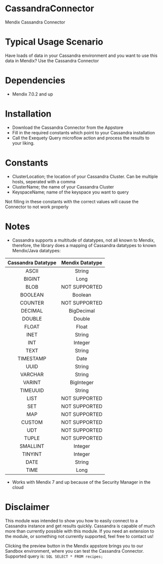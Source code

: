 # CassandraConnector
Mendix Cassandra Connector

# Typical Usage Scenario 
Have loads of data in your Cassandra environment and you want to use this data in Mendix? Use the Cassandra Connector
 

# Dependencies
* Mendix 7.0.2 and up




# Installation
* Download the Cassandra Connector from the Appstore
* Fill in the required constants which point to your Cassandra installation
* Call the Exequety Query microflow action and process the results to your liking.

# Constants
* ClusterLocation; the location of your Cassandra Cluster. Can be multiple hosts, seperated with a comma
* ClusterName; the name of your Cassandra Cluster
* KeyspaceName; name of the keyspace you want to query

Not filling in these constants with the correct values will cause the Connector to not work properly

# Notes

* Cassandra supports a multitude of datatypes, not all known to Mendix, therefore, the library does a mapping of Cassandra datatypes to known Mendix/Java datatypes:

| Cassandra Datatype    | Mendix Datatype    |
|:---------------------:|:------------------:|
| ASCII                 | String      	     |
| BIGINT                | Long    	         |
| BLOB                  | NOT SUPPORTED	     | 
| BOOLEAN               | Boolean      	     |
| COUNTER               | NOT SUPPORTED  	 |
| DECIMAL               | BigDecimal   	     | 
| DOUBLE                | Double             |  
| FLOAT                 | Float              |
| INET                  | String             |  
| INT                   | Integer            |  
| TEXT                  | String             |  
| TIMESTAMP             | Date               |  
| UUID     		        | String             |
| VARCHAR  		        | String             |  
| VARINT     	        | BigInteger         |  
| TIMEUUID     	 	    | String             |  
| LIST	                | NOT SUPPORTED    	 |
| SET   	            | NOT SUPPORTED      |
| MAP      		        | NOT SUPPORTED      |
| CUSTOM     	        | NOT SUPPORTED      |
| UDT     	            | NOT SUPPORTED      |
| TUPLE      	        | NOT SUPPORTED      | 
| SMALLINT    	        | Integer            |
| TINYINT       	    | Integer            |
| DATE  	            | String             |
| TIME  	            | Long               |


* Works with Mendix 7 and up because of the Security Manager in the cloud



# Disclaimer

This module was intended to show you how to easily connect to a Cassandra instance and get results quickly. Cassandra is capable of much more than currently possible with this module. If you need an extension to the module, or something not currently supported, feel free to contact us!

Clicking the preview button in the Mendix appstore brings you to our Sandbox environment, where you can test the Cassandra Connector. Supported query is: ```SQL SELECT * FROM recipes;```


